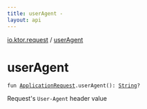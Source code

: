 ```yaml
---
title: userAgent - 
layout: api
---
```


<div class='api-docs-breadcrumbs'><a href="index.html">io.ktor.request</a> / <a href="./user-agent.html">userAgent</a></div>

# userAgent

<div class="signature"><code><span class="keyword">fun </span><a href="-application-request/index.html"><span class="identifier">ApplicationRequest</span></a><span class="symbol">.</span><span class="identifier">userAgent</span><span class="symbol">(</span><span class="symbol">)</span><span class="symbol">: </span><a href="https://kotlinlang.org/api/latest/jvm/stdlib/kotlin/-string/index.html"><span class="identifier">String</span></a><span class="symbol">?</span></code></div>

Request's <code>User-Agent</code> header value

